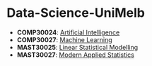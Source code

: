 # Data-Science-UniMelb
- **COMP30024**: [Artificial Intelligence](https://github.com/shromann/Data-Science-UniMelb/tree/main/COMP30024)
- **COMP30027**: [Machine Learning](https://github.com/shromann/Data-Science-UniMelb/tree/main/COMP30027)
- **MAST30025**: [Linear Statistical Modelling](https://github.com/shromann/Data-Science-UniMelb/tree/main/MAST30025)
- **MAST30027**: [Modern Applied Statistics](https://github.com/shromann/Data-Science-UniMelb/blob/6ceaa5a89dc501ff1fd4f1a997432c32b7e49e15/MAST30027.pdf)
